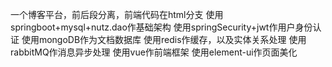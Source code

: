 一个博客平台，前后段分离，前端代码在html分支
使用springboot+mysql+nutz.dao作基础架构
使用springSecurity+jwt作用户身份认证
使用mongoDB作为文档数据库
使用redis作缓存，以及实体关系处理
使用rabbitMQ作消息异步处理
使用vue作前端框架
使用element-ui作页面美化
